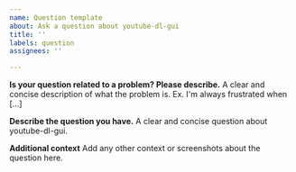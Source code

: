 ```yaml
---
name: Question template
about: Ask a question about youtube-dl-gui
title: ''
labels: question
assignees: ''

---
```


**Is your question related to a problem? Please describe.**
A clear and concise description of what the problem is. Ex. I'm always frustrated when [...]

**Describe the question you have.**
A clear and concise question about youtube-dl-gui.

**Additional context**
Add any other context or screenshots about the question here.
